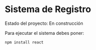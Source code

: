 <h1>Sistema de Registro</h1>

Estado del proyecto: En construcción

Para ejecutar el sistema debes poner:

```npm install react```
